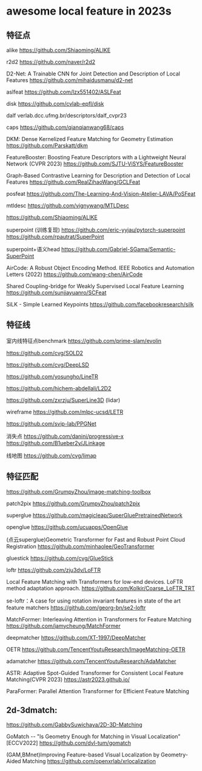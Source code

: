 # awesome local feature in 2023s

## 特征点

alike
https://github.com/Shiaoming/ALIKE

r2d2
https://github.com/naver/r2d2

D2-Net: A Trainable CNN for Joint Detection and Description of Local Features
https://github.com/mihaidusmanu/d2-net

aslfeat
https://github.com/lzx551402/ASLFeat

disk
https://github.com/cvlab-epfl/disk

dalf
verlab.dcc.ufmg.br/descriptors/dalf_cvpr23

caps
https://github.com/qianqianwang68/caps

DKM: Dense Kernelized Feature Matching for Geometry Estimation
https://github.com/Parskatt/dkm

FeatureBooster: Boosting Feature Descriptors with a Lightweight Neural Network (CVPR 2023)
https://github.com/SJTU-ViSYS/FeatureBooster

Graph-Based Contrastive Learning for Description and Detection of Local Features
https://github.com/RealZihaoWang/GCLFeat

posfeat
https://github.com/The-Learning-And-Vision-Atelier-LAVA/PoSFeat

mtldesc
https://github.com/vignywang/MTLDesc

https://github.com/Shiaoming/ALIKE

superpoint (训练复现)
https://github.com/eric-yyjau/pytorch-superpoint
https://github.com/rpautrat/SuperPoint

superpoint+语义head
https://github.com/Gabriel-SGama/Semantic-SuperPoint

AirCode: A Robust Object Encoding Method. IEEE Robotics and Automation Letters (2022)
https://github.com/wang-chen/AirCode

Shared Coupling-bridge for Weakly Supervised Local Feature Learning
https://github.com/sunjiayuanro/SCFeat

SiLK - Simple Learned Keypoints
https://github.com/facebookresearch/silk


## 特征线

室内线特征点benchmark
https://github.com/prime-slam/evolin

https://github.com/cvg/SOLD2

https://github.com/cvg/DeepLSD

https://github.com/yosungho/LineTR

https://github.com/hichem-abdellali/L2D2

https://github.com/zxrzju/SuperLine3D (lidar)

wireframe
https://github.com/mlpc-ucsd/LETR

https://github.com/svip-lab/PPGNet

消失点
https://github.com/danini/progressive-x
https://github.com/B1ueber2y/JLinkage

线地图
https://github.com/cvg/limap



## 特征匹配
https://github.com/GrumpyZhou/image-matching-toolbox

patch2pix
https://github.com/GrumpyZhou/patch2pix

superglue
https://github.com/magicleap/SuperGluePretrainedNetwork

openglue
https://github.com/ucuapps/OpenGlue

(点云superglue)Geometric Transformer for Fast and Robust Point Cloud Registration
https://github.com/minhaolee/GeoTransformer

gluestick
https://github.com/cvg/GlueStick

loftr
https://github.com/zju3dv/LoFTR

Local Feature Matching with Transformers for low-end devices. LoFTR method adaptation approach.
https://github.com/Kolkir/Coarse_LoFTR_TRT

se-loftr：A case for using rotation invariant features in state of the art feature matchers
https://github.com/georg-bn/se2-loftr

MatchFormer: Interleaving Attention in Transformers for Feature Matching
https://github.com/jamycheung/MatchFormer

deepmatcher
https://github.com/XT-1997/DeepMatcher

OETR
https://github.com/TencentYoutuResearch/ImageMatching-OETR

adamatcher
https://github.com/TencentYoutuResearch/AdaMatcher

ASTR: Adaptive Spot-Guided Transformer for Consistent Local Feature Matching(CVPR 2023)
https://astr2023.github.io/

ParaFormer: Parallel Attention Transformer for Efficient Feature Matching


## 2d-3dmatch:
https://github.com/GabbySuwichaya/2D-3D-Matching

GoMatch -- "Is Geometry Enough for Matching in Visual Localization" [ECCV2022]
https://github.com/dvl-tum/gomatch

(GAM,BMnet)Improving Feature-based Visual Localization by Geometry-Aided Matching
https://github.com/openxrlab/xrlocalization